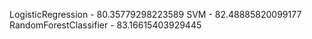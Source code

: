 LogisticRegression - 80.35779298223589
SVM - 82.48885820099177
RandomForestClassifier - 83.16615403929445